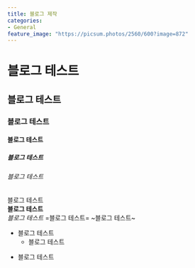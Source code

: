 ```yaml
---
title: 블로그 제작
categories:
- General
feature_image: "https://picsum.photos/2560/600?image=872"
---
```

# 블로그 테스트
## 블로그 테스트
### 블로그 테스트
#### 블로그 테스트
##### 블로그 테스트
###### 블로그 테스트
블로그 테스트  
**블로그 테스트**  
_블로그 테스트_
=블로그 테스트=
~블로그 테스트~
+ 블로그 테스트
  + 블로그 테스트
- 블로그 테스트
